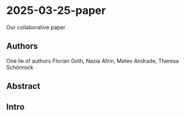 # 2025-03-25-paper
Our collaborative paper

## Authors
One lie of authors
Florian Goth, Nazia Afrin, Mateo Andrade, Theresa Schönrock 


## Abstract

## Intro

